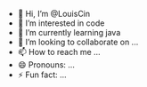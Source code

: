 - 👋 Hi, I’m @LouisCin
- 👀 I’m interested in code
- 🌱 I’m currently learning java
- 💞️ I’m looking to collaborate on ...
- 📫 How to reach me ...
- 😄 Pronouns: ...
- ⚡ Fun fact: ...

<!---
LouisCin/LouisCin is a ✨ special ✨ repository because its `README.md` (this file) appears on your GitHub profile.
You can click the Preview link to take a look at your changes.
--->
